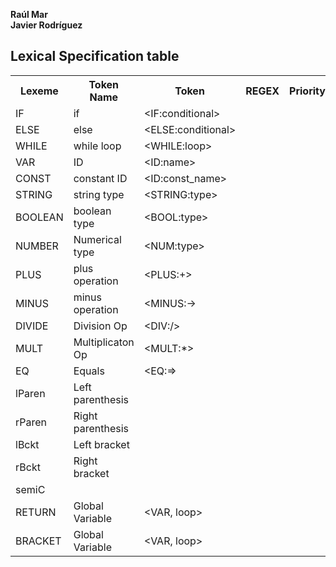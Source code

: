 
**Raúl Mar**<br>
**Javier Rodríguez**

## Lexical Specification table

<head>
  <link href="../mdStyles/style.css" rel="stylesheet">
</head>
<body>
<table>
  <tr>
    <th>Lexeme</th>
    <th>Token Name</th>
    <th>Token</th>
    <th>REGEX</th>
    <th>Priority</th>
  </tr>
  <tr>
    <td>IF</td>
    <td>if</td>
    <td>&lt;IF:conditional&gt;</td>
    <td></td>
  </tr>
  <tr>
    <td>ELSE</td>
    <td>else</td>
    <td>&lt;ELSE:conditional&gt;</td>
    <td></td>
  </tr>
    <tr>    
    <td>WHILE</td>
    <td>while loop</td>
    <td>&lt;WHILE:loop&gt;</td>
    <td></td>
  </tr>
  <tr>    
    <td>VAR</td>
    <td>ID</td>
    <td>&lt;ID:name&gt;</td>
    <td></td>
  </tr>
  <tr>    
    <td>CONST</td>
    <td>constant ID</td>
    <td>&lt;ID:const_name&gt;</td>
    <td></td>
  </tr>
  <tr>    
    <td>STRING</td>
    <td>string type</td>
    <td>&lt;STRING:type&gt;</td>
    <td></td>
  </tr>
  <tr>    
    <td>BOOLEAN</td>
    <td>boolean type</td>
    <td>&lt;BOOL:type&gt;</td>
    <td></td>
  </tr>
  <tr>    
    <td>NUMBER</td>
    <td>Numerical type</td>
    <td>&lt;NUM:type&gt;</td>
    <td></td>
  </tr>
  <tr>    
    <td>PLUS</td>
    <td>plus operation</td>
    <td>&lt;PLUS:+&gt;</td>
    <td></td>
  </tr>
  <tr>    
    <td>MINUS</td>
    <td>minus operation</td>
    <td>&lt;MINUS:-&gt;</td>
    <td></td>
  </tr>
  <tr>    
    <td>DIVIDE</td>
    <td>Division Op</td>
    <td>&lt;DIV:/&gt;</td>
    <td></td>
  </tr>
  <tr>    
    <td>MULT</td>
    <td>Multiplicaton Op</td>
    <td>&lt;MULT:*&gt;</td>
    <td></td>
  </tr>
  <tr>    
    <td>EQ</td>
    <td>Equals</td>
    <td>&lt;EQ:=&gt;</td>
    <td></td>
  </tr>
  <!-- <tr>    
    <td>Compare</td>
    <td></td>
    <td></td>
    <td></td>
  </tr>
  <tr>    
    <td>greatThan</td>
    <td></td>
    <td></td>
    <td></td>
  </tr>
  <tr>    
    <td>lessThan</td>
    <td></td>
    <td></td>
    <td></td>
  </tr>--> 
  <tr>    
    <td>lParen</td>
    <td>Left parenthesis</td>
    <td></td>
    <td></td>
  </tr>
  <tr>    
    <td>rParen</td>
    <td>Right parenthesis</td>
    <td></td>
    <td></td>
  </tr>
  <tr>    
    <td>lBckt</td>
    <td>Left bracket</td>
    <td></td>
    <td></td>
  </tr>
  <tr>    
    <td>rBckt</td>
    <td>Right bracket</td>
    <td></td>
    <td></td>
  </tr>  
  <tr>   
    <td>semiC</td>
    <td></td>
    <td></td>
    <td></td>
  </tr>
    <td>RETURN</td>
    <td>Global Variable</td>
    <td>&lt;VAR, loop&gt;</td>
    <td></td>
  </tr>
  <tr>    
    <td>BRACKET</td>
    <td>Global Variable</td>
    <td>&lt;VAR, loop&gt;</td>
    <td></td>
  </tr>
</table>
</body>
